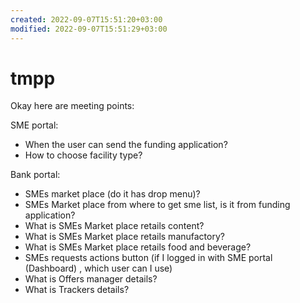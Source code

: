 ```yaml
---
created: 2022-09-07T15:51:20+03:00
modified: 2022-09-07T15:51:29+03:00
---
```


# tmpp

Okay here are meeting points:

SME portal:
 - When the user can send the funding application?
 - How to choose facility type?

Bank portal:
 - SMEs market place (do it has drop menu)?
 - SMEs Market place from where to get sme list, is it from funding application?
 - What is SMEs Market place retails content?
 - What is SMEs Market place retails manufactory?
 - What is SMEs Market place retails food and beverage?
 - SMEs requests actions button (if I logged in with SME portal (Dashboard) , which user can I use)
 - What is Offers manager details?
 - What is Trackers details?
